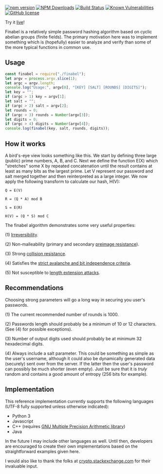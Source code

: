 [![npm version](https://badge.fury.io/js/finabel.png)](https://badge.fury.io/js/finabel)
[![NPM Downloads](https://img.shields.io/npm/dw/finabel)](https://www.npmjs.com/package/finabel)
[![Build Status](https://travis-ci.com/gardhr/finabel.png)](https://travis-ci.com/gardhr/finabel)
[![Known Vulnerabilities](https://snyk.io/test/github/gardhr/finabel/badge.svg?targetFile=package.json)](https://snyk.io/test/github/gardhr/finabel?targetFile=package.json)
[![GitHub license](https://img.shields.io/badge/license-UNLICENSE-blue.svg)](https://github.com/gardhr/finabel/blob/master/LICENSE)

Try it [live](https://gardhr.github.io/)!

Finabel is a relatively simple password hashing algorithm based on cyclic abelian groups (finite fields). The primary motivation here was to implement something which is (hopefully) easier to analyze and verify than some of the more typical functions in common use.

## Usage

```js
const finabel = require("./finabel");
let argv = process.argv.slice(1);
let argc = argv.length;
console.log("Usage:", argv[0], "[KEY] [SALT] [ROUNDS] [DIGITS]");
let key = "";
if (argc > 1) key = argv[1];
let salt = "";
if (argc > 2) salt = argv[2];
let rounds = 0;
if (argc > 3) rounds = Number(argv[3]);
let digits = 0;
if (argc > 4) digits = Number(argv[4]);
console.log(finabel(key, salt, rounds, digits));
```

## How it works

A bird's-eye view looks something like this. We start by defining three large (public) prime numbers, A, B, and C. Next we define the function E(X) which "stretches" some X by repeated concatenation until the result contains at least as many bits as the largest prime. Let V represent our password and salt merged together and then reinterpreted as a large integer. We now apply the following transform to calculate our hash, H(V):

```
Q = E(V)

R = (Q * A) mod B

S = E(R)

H(V) = (Q * S) mod C
```

The finabel algorithm demonstrates some very useful properties:

(1) [Irreversibility](https://en.wikipedia.org/wiki/One-way_function).

(2) Non-malleability (primary and secondary [preimage resistance](https://en.wikipedia.org/wiki/Preimage_attack)).

(3) Strong [collision resistance](https://en.wikipedia.org/wiki/Collision_resistance).

(4) Satisfies the [strict avalanche and bit independence criteria](https://en.wikipedia.org/wiki/Confusion_and_diffusion).

(5) Not susceptible to [length extension attacks](https://en.wikipedia.org/wiki/Length_extension_attack).

## Recommendations

Choosing strong parameters will go a long way in securing you user's passwords.

(1) The current recommended number of rounds is 1000. 

(2) Passwords length should probably be a minimum of 10 or 12 characters. (See (4) for possible exceptions). 

(3) Number of output digits used should probably be at minimum 32 hexadecimal digits.

(4) Always include a salt parameter. This could be something as simple as the user's username, although it could also be dynamically generated data (securely) sent over from the server. If the latter then the user's password can possibly be much shorter (even empty). Just be sure that it is *truly* random and contains a good amount of entropy (256 bits for example).

## Implementation

This reference implementation currently supports the following languages (UTF-8 fully supported unless otherwise indicated):

- Python 3
- Javascript
- C++ (requires [GNU Multiple Precision Arithmetic library](https://gmplib.org/#DOWNLOAD))
- Java

In the future I may include other languages as well. Until then, developers are encouraged to create their own implementations based on the straightforward examples given here.

I would also like to thank the folks at [crypto.stackexchange.com](https://crypto.stackexchange.com) for their invaluable input.

